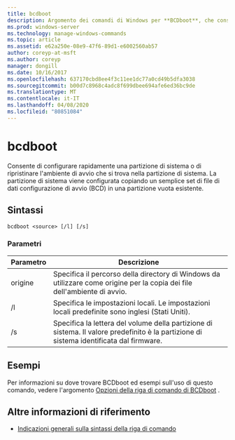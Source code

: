 ```yaml
---
title: bcdboot
description: Argomento dei comandi di Windows per **BCDboot**, che consente di configurare rapidamente una partizione di sistema o di ripristinare l'ambiente di avvio che si trova nella partizione di sistema.
ms.prod: windows-server
ms.technology: manage-windows-commands
ms.topic: article
ms.assetid: e62a250e-08e9-47f6-89d1-e6002560ab57
author: coreyp-at-msft
ms.author: coreyp
manager: dongill
ms.date: 10/16/2017
ms.openlocfilehash: 637170cbd8ee4f3c11ee1dc77a0cd49b5dfa3038
ms.sourcegitcommit: b00d7c8968c4adc8f699dbee694afe6ed36bc9de
ms.translationtype: MT
ms.contentlocale: it-IT
ms.lasthandoff: 04/08/2020
ms.locfileid: "80851084"
---
```

# <a name="bcdboot"></a>bcdboot

Consente di configurare rapidamente una partizione di sistema o di ripristinare l'ambiente di avvio che si trova nella partizione di sistema. La partizione di sistema viene configurata copiando un semplice set di file di dati configurazione di avvio (BCD) in una partizione vuota esistente.

## <a name="syntax"></a>Sintassi

```
bcdboot <source> [/l] [/s]
```

### <a name="parameters"></a>Parametri

| Parametro | Descrizione |
| --------- | ----------- |
| origine | Specifica il percorso della directory di Windows da utilizzare come origine per la copia dei file dell'ambiente di avvio. |
| /l | Specifica le impostazioni locali. Le impostazioni locali predefinite sono inglesi (Stati Uniti). |
| /s | Specifica la lettera del volume della partizione di sistema. Il valore predefinito è la partizione di sistema identificata dal firmware. |

## <a name="examples"></a><a name=BKMK_examples></a>Esempi

Per informazioni su dove trovare BCDboot ed esempi sull'uso di questo comando, vedere l'argomento [Opzioni della riga di comando di BCDboot](https://docs.microsoft.com/previous-versions/windows/it-pro/windows-8.1-and-8/hh824874(v=win.10)x) .

## <a name="additional-references"></a>Altre informazioni di riferimento

- [Indicazioni generali sulla sintassi della riga di comando](command-line-syntax-key.md)